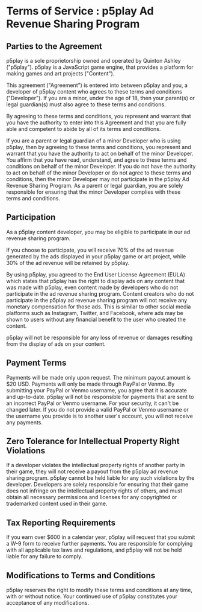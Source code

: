# Terms of Service : p5play Ad Revenue Sharing Program

## Parties to the Agreement

p5play is a sole proprietorship owned and operated by Quinton Ashley ("p5play"). p5play is a JavaScript game engine, that provides a platform for making games and art projects ("Content").

This agreement ("Agreement") is entered into between p5play and you, a developer of p5play content who agrees to these terms and conditions ("Developer"). If you are a minor, under the age of 18, then your parent(s) or legal guardian(s) must also agree to these terms and conditions.

By agreeing to these terms and conditions, you represent and warrant that you have the authority to enter into this Agreement and that you are fully able and competent to abide by all of its terms and conditions.

If you are a parent or legal guardian of a minor Developer who is using p5play, then by agreeing to these terms and conditions, you represent and warrant that you have the authority to act on behalf of the minor Developer. You affirm that you have read, understand, and agree to these terms and conditions on behalf of the minor Developer. If you do not have the authority to act on behalf of the minor Developer or do not agree to these terms and conditions, then the minor Developer may not participate in the p5play Ad Revenue Sharing Program. As a parent or legal guardian, you are solely responsible for ensuring that the minor Developer complies with these terms and conditions.

## Participation

As a p5play content developer, you may be eligible to participate in our ad revenue sharing program.

If you choose to participate, you will receive 70% of the ad revenue generated by the ads displayed in your p5play game or art project, while 30% of the ad revenue will be retained by p5play.

By using p5play, you agreed to the End User License Agreement (EULA) which states that p5play has the right to display ads on any content that was made with p5play, even content made by developers who do not participate in the ad revenue sharing program. Content creators who do not participate in the p5play ad revenue sharing program will not receive any monetary compensation for those ads. This is similar to other social media platforms such as Instagram, Twitter, and Facebook, where ads may be shown to users without any financial benefit to the user who created the content.

p5play will not be responsible for any loss of revenue or damages resulting from the display of ads on your content.

## Payment Terms

Payments will be made only upon request. The minimum payout amount is $20 USD. Payments will only be made through PayPal or Venmo. By submitting your PayPal or Venmo username, you agree that it is accurate and up-to-date. p5play will not be responsible for payments that are sent to an incorrect PayPal or Venmo username. For your security, it can't be changed later. If you do not provide a valid PayPal or Venmo username or the username you provide is to another user's account, you will not receive any payments.

## Zero Tolerance for Intellectual Property Right Violations

If a developer violates the intellectual property rights of another party in their game, they will not receive a payout from the p5play ad revenue sharing program. p5play cannot be held liable for any such violations by the developer. Developers are solely responsible for ensuring that their game does not infringe on the intellectual property rights of others, and must obtain all necessary permissions and licenses for any copyrighted or trademarked content used in their game.

## Tax Reporting Requirements

If you earn over $600 in a calendar year, p5play will request that you submit a W-9 form to receive further payments. You are responsible for complying with all applicable tax laws and regulations, and p5play will not be held liable for any failure to comply.

## Modifications to Terms and Conditions

p5play reserves the right to modify these terms and conditions at any time, with or without notice. Your continued use of p5play constitutes your acceptance of any modifications.
